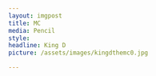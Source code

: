 ```yaml
---
layout: imgpost
title: MC
media: Pencil
style: 
headline: King D
picture: /assets/images/kingdthemc0.jpg

---
```




